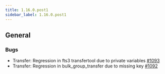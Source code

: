```yaml
---
title: 1.16.0.post1
sidebar_label: 1.16.0.post1
---
```


## General

### Bugs

- Transfer:  Regression in fts3 transfertool due to private variables [#1093](https://github.com/rucio/rucio/issues/1093)
- Transfer:  Regression in bulk_group_transfer due to missing key [#1092](https://github.com/rucio/rucio/issues/1092)
